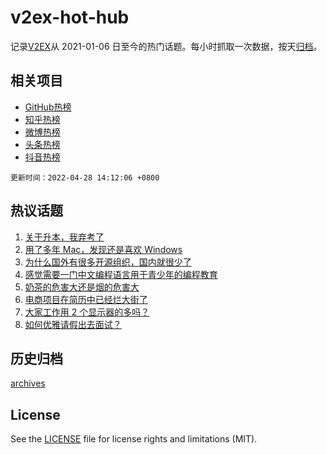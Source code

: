 # v2ex-hot-hub

 记录[V2EX](https://www.v2ex.com/)从 2021-01-06 日至今的热门话题。每小时抓取一次数据，按天[归档](archives)。
 
 ## 相关项目

- [GitHub热榜](https://github.com/snaildev/github-hot-hub)
- [知乎热榜](https://github.com/snaildev/zhihu-hot-hub)
- [微博热榜](https://github.com/snaildev/weibo-hot-hub)
- [头条热榜](https://github.com/snaildev/toutiao-hot-hub)
- [抖音热榜](https://github.com/snaildev/douyin-hot-hub)


 `更新时间：2022-04-28 14:12:06 +0800`

## 热议话题

1. [关于升本，我弃考了](https://www.v2ex.com/t/849618)
1. [用了多年 Mac，发现还是喜欢 Windows](https://www.v2ex.com/t/849578)
1. [为什么国外有很多开源组织，国内就很少了](https://www.v2ex.com/t/849655)
1. [感觉需要一门中文编程语言用于青少年的编程教育](https://www.v2ex.com/t/849700)
1. [奶茶的危害大还是烟的危害大](https://www.v2ex.com/t/849733)
1. [电商项目在简历中已经烂大街了](https://www.v2ex.com/t/849590)
1. [大家工作用 2 个显示器的多吗？](https://www.v2ex.com/t/849720)
1. [如何优雅请假出去面试？](https://www.v2ex.com/t/849603)

## 历史归档

[archives](archives)

## License

See the [LICENSE](LICENSE) file for license rights and limitations (MIT).
